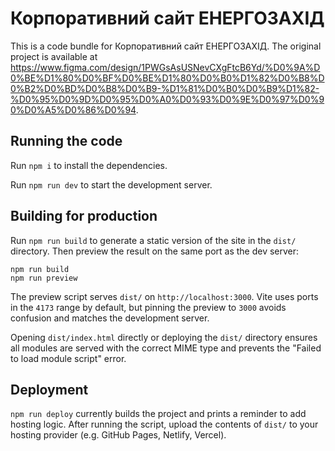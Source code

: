 
  # Корпоративний сайт ЕНЕРГОЗАХІД

  This is a code bundle for Корпоративний сайт ЕНЕРГОЗАХІД. The original project is available at https://www.figma.com/design/1PWGsAsUSNevCXgFtcB6Yd/%D0%9A%D0%BE%D1%80%D0%BF%D0%BE%D1%80%D0%B0%D1%82%D0%B8%D0%B2%D0%BD%D0%B8%D0%B9-%D1%81%D0%B0%D0%B9%D1%82-%D0%95%D0%9D%D0%95%D0%A0%D0%93%D0%9E%D0%97%D0%90%D0%A5%D0%86%D0%94.

  ## Running the code

  Run `npm i` to install the dependencies.

Run `npm run dev` to start the development server.

## Building for production

 Run `npm run build` to generate a static version of the site in the `dist/` directory. Then preview the result on the same port as the dev server:

```
npm run build
npm run preview
```

The preview script serves `dist/` on `http://localhost:3000`. Vite uses ports in the `4173` range by default, but pinning the preview to `3000` avoids confusion and matches the development server.

Opening `dist/index.html` directly or deploying the `dist/` directory ensures all modules are served with the correct MIME type and prevents the "Failed to load module script" error.

  ## Deployment

  `npm run deploy` currently builds the project and prints a reminder to add hosting logic. After running the script, upload the contents of `dist/` to your hosting provider (e.g. GitHub Pages, Netlify, Vercel).
